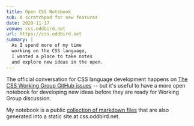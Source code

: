 ```yaml
---
title: Open CSS Notebook
sub: A scratchpad for new features
date: 2020-11-17
venue: css.oddbird.net
url: https://css.oddbird.net
summary: |
  As I spend more of my time
  working on the CSS language,
  I wanted a place to take notes
  and explore new ideas in the open.
---
```


The official conversation
for CSS language development
happens on
[The CSS Working Group GitHub issues](https://github.com/w3c/csswg-drafts/issues) --
but it's useful to have
a more open notebook
for developing new ideas
before they are ready for Working Group discussion.

My notebook
is a public [collection of markdown files](https://github.com/oddbird/css-sandbox)
that are also generated into a static site
at css.oddbird.net.
